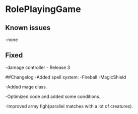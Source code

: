# RolePlayingGame
## Known issues
-none

## Fixed
-damage controller - Release 3

##Changelog
-Added spell system:
    -Fireball
    -MagicShield
    
-Added mage class.

-Optimized code and added some conditions.

-Improved army figh(parallel matches with a lot of creatures).